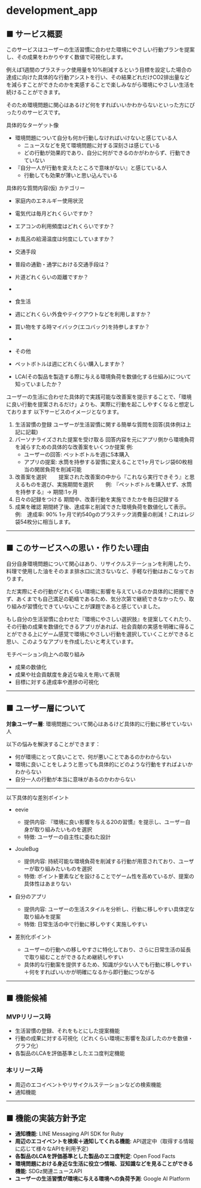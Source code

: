 # development_app

## ■ サービス概要
このサービスはユーザーの生活習慣に合わせた環境にやさしい行動プランを提案し、その成果をわかりやすく数値で可視化します。

例えば1週間のプラスチック使用量を10%削減するという目標を設定した場合の達成に向けた具体的な行動アシストを行い、その結果どれだけCO2排出量などを減らすことができたのかを実感することで楽しみながら環境にやさしい生活を続けることができます。

そのため環境問題に関心はあるけど何をすればいいかわからないといった方にぴったりのサービスです。

具体的なターゲット像
- 環境問題について自分も何か行動しなければいけないと感じている人
  - ニュースなどを見て環境問題に対する深刻さは感じている
  - どの行動が効果的であり、自分に何ができるのかがわからず、行動できていない
- 『自分一人が行動を変えたところで意味がない』と感じている人
  - 行動しても効果が薄いと思い込んでいる


具体的な質問内容(仮)
カテゴリー
- 家庭内のエネルギー使用状況
 - 電気代は毎月どれくらいですか？
 - エアコンの利用頻度はどれくらいですか？
 - お風呂の給湯温度は何度にしていますか？ 
 
- 交通手段
 - 普段の通勤・通学における交通手段は？
 - 片道どれくらいの距離ですか？
 - 
- 食生活
 - 週にどれくらい外食やテイクアウトなどを利用しますか？
 - 買い物をする時マイバック(エコバック)を持参しますか？
 - 
- その他
 - ペットボトルは週にどれくらい購入しますか？
 - LCA(その製品を製造する際に与える環境負荷を数値化する仕組み)について知っていましたか？

ユーザーの生活に合わせた具体的で実践可能な改善案を提示することで、「環境に良い行動を提案されるだけ」よりも、実際に行動を起こしやすくなると想定しております
以下サービスのイメージとなります。

1. 生活習慣の登録
   ユーザーが生活習慣に関する簡単な質問を回答(具体例は上記に記載)
2. パーソナライズされた提案を受け取る
   回答内容を元にアプリ側から環境負荷を減らすための具体的な改善案をいくつか提案
   例:
   - ユーザーの回答: ペットボトルを週に5本購入
   - アプリの提案: 水筒を持参する習慣に変えることで1ヶ月でレジ袋60枚相当の閑居負荷を削減可能
3. 改善案を選択
　　提案された改善案の中から『これなら実行できそう』と思えるものを選び、実施期間を選択
　　例: 『ペットボトルを購入せず、水筒を持参する』→ 期間:1ヶ月
4. 日々の記録をつける
   期間中、改善行動を実施できたかを毎日記録する
5. 成果を確認
   期間終了後、達成率と削減できた環境負荷を数値化して表示。
   例:　達成率: 90% 1ヶ月で約540gのプラスチック消費量の削減！これはレジ袋54枚分に相当します。

---

## ■ このサービスへの思い・作りたい理由
自分自身環境問題について関心はあり、リサイクルステーションを利用したり、料理で使用した油をそのまま排水口に流さないなど、手軽な行動はおこなっております。

ただ実際にその行動がどれくらい環境に影響を与えているのか具体的に把握できず、あくまでも自己満足の範疇であるため、気分次第で継続できなかったり、取り組みが習慣化できていないことが課題であると感じていました。

もし自分の生活習慣に合わせた『環境にやさしい選択肢』を提案してくれたり、その行動の成果を数値化できるアプリがあれば、社会貢献の実感を明確に得ることができる上にゲーム感覚で環境にやさしい行動を選択していくことができると思い、このようなアプリを作成したいと考えています。

モチベーション向上への取り組み
- 成果の数値化
- 成果や社会貢献度を身近な喩えを用いて表現
- 目標に対する達成率や進捗の可視化

---

## ■ ユーザー層について
**対象ユーザー層**: 環境問題について関心はあるけど具体的に行動に移せていない人

以下の悩みを解決することができます：
- 何が環境にとって良いことで、何が悪いことであるのかわからない
- 環境に良いことをしようと思っても具体的にどのような行動をすればよいかわからない
- 自分一人の行動が本当に意味があるのかわからない

---


以下具体的な差別ポイント
- eevie
  - 提供内容: 『環境に良い影響を与える20の習慣』を提示し、ユーザー自身が取り組みたいものを選択
  - 特徴:  ユーザーの自主性に委ねた設計
- JouleBug
  - 提供内容: 持続可能な環境負荷を削減する行動が用意されており、ユーザーが取り組みたいものを選択
  - 特徴: ポイント要素などを設けることでゲーム性を高めているが、提案の具体性はあまりない
- 自分のアプリ
  - 提供内容: ユーザーの生活スタイルを分析し、行動に移しやすい具体定な取り組みを提案
  - 特徴: 日常生活の中で行動に移しやすく実施しやすい

- 差別化ポイント
  - ユーザーの行動への移しやすさに特化しており、さらに日常生活の延長で取り組むことができるため継続しやすい
  - 具体的な行動案を提供するため、知識が少ない人でも行動に移しやすい＋何をすればいいかが明確になるから即行動につながる

---

## ■ 機能候補
### MVPリリース時
- 生活習慣の登録、それをもとにした提案機能
- 行動の成果に対する可視化（どれくらい環境に影響を及ぼしたのかを数値・グラフ化）
- 各製品のLCAを評価基準としたエコ度判定機能

### 本リリース時
- 周辺のエコイベントやリサイクルステーションなどの検索機能
- 通知機能

---

## ■ 機能の実装方針予定
- **通知機能**: LINE Messaging API SDK for Ruby  
- **周辺のエコイベントを検索＋通知してくれる機能**: API選定中（取得する情報に応じて様々なAPIを利用予定）  
- **各製品のLCAを評価基準とした製品のエコ度判定**: Open Food Facts  
- **環境問題における身近な生活に役立つ情報、豆知識などを見ることができる機能**: SDGz関連ニュースAPI  
- **ユーザーの生活習慣が環境に与える環境への負荷予測**: Google AI Platform  